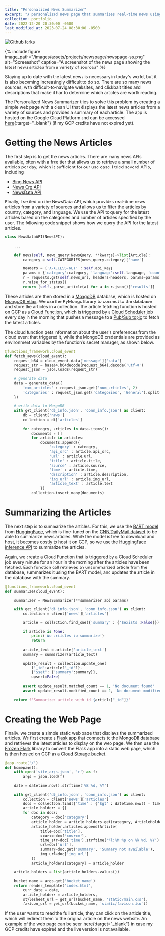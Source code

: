 ```yaml
---
title: "Personalized News Summarizer"
excerpt: "A personalized news page that summarizes real-time news using the BART model from HuggingFace, using a MongDB backend and hosted on Google Cloud Platform"
collection: portfolio
date: 2022-12-20 20:30:00 -0500
last_modified_at: 2023-07-24 08:30:00 -0500
---
```

[![Github forks][gh-fork-shield]][github-repo]

{% include figure 
image_path="/images/assets/projects/newspage/newspage-ss.png"
alt="Screenshot" 
caption="A screenshot of the news page showing the latest news articles from a variety of sources"
 %}

Staying up to date with the latest news is necessary in today's world, but it is 
also becoming increasingly difficult to do so. There are so many news sources, 
with difficult-to-navigate websites, and clickbait titles and descriptions that
make it har to determine which articles are worth reading.

The Personalized News Summarizer tries to solve this problem by creating a 
simple web page with a clean UI that displays the latest news articles from a 
variety of sources and provides a summary of each article. The app is 
hosted on the Google Cloud Platform and can be accessed [here][1]{:target="_blank"}
(if my GCP credits have not expired yet).

# Getting the News Articles

The first step is to get the news articles. There are many news APIs available, 
often with a free tier that allows us to retrieve a small number of articles per
day, which is sufficient for our use case. I tried several APIs, including

- [Bing News API][2]
- [News Org API][3]
- [NewsData API][4]

Finally, I settled on the NewsData API, which provides real-time news articles 
from a variety of sources and allows us to filter the articles by country, 
category, and language. We use the API to query for the latest articles based on
the categories and number of articles specified by the user. The following code
snippet shows how we query the API for the latest articles.

```python
class NewsDataAPI(NewsAPI):
    
    ...

    def news(self, news_query:NewsQuery, **kwargs)->list[Article]:
        category = self.CATEGORIES[news_query.category]['name']

        headers = {'X-ACCESS-KEY' : self.api_key}
        params = {'category':category, 'language':self.language, 'country':self.country}
        r = requests.get(self.news_url, headers=headers, params=params)
        r.raise_for_status()
        return [self._parse_article(a) for a in r.json()['results']]
```

These articles are then stored in a [MongoDB][5] database, which is hosted on 
[MongoDB Atlas][6]. We use the PyMongo library to connect to the database and 
store the articles in a collection. The article fetching function is hosted on 
[GCP][7] as a [Cloud Function][8], which is triggered by a [Cloud Scheduler][9]
job every day in the morning that pushes a message to a [Pub/Sub topic][10] 
to fetch the latest articles.

The cloud function gets information about the user's preferences from the
cloud event that triggered it, while the MongoDB credentials are provided as
environment variables by the function's secret manager, as shown below.

```python
@functions_framework.cloud_event
def fetch_news(cloud_event):
    request_b64 = cloud_event.data['message']['data']
    request_str = base64.b64decode(request_b64).decode('utf-8')
    request_json = json.loads(request_str)

    # generate data
    data = generate_data({
        'num_articles' : request_json.get('num_articles', 2),
        'categories' : request_json.get('categories', 'General').split(',')
    })
    
    # write data to MongoDB
    with get_client('db_info.json', 'conn_info.json') as client:
        db = client['news']
        collection = db['articles']

        for cateogry, articles in data.items():
            documents = []
            for article in articles:
                documents.append({
                    'category' : cateogry,
                    'api_src' : article.api_src,
                    'url' : article.url,
                    'title' : article.title,
                    'source' : article.source,
                    'time' : article.time,
                    'description' : article.description,
                    'img_url' : article.img_url,
                    'article_text' : article.text
                })
            collection.insert_many(documents)
```

# Summarizing the Articles

The next step is to summarize the articles. For this, we use the [BART model][11]
from [HuggingFace][12], which is fine-tuned on the [CNN/DailyMail dataset][13] 
to be able to summarize news articles. While the model is free to download and 
host, it becomes costly to host it on GCP, so we use the [HuggingFace inference API][14]
to summarize the articles.

Again, we create a Cloud Function that is triggered by a Cloud Scheduler job every 
minute for an hour in the morning after the articles have been fetched. Each 
function call retrieves an unsummarized article from the database, summarizes it
using the BART model, and updates the article in the database with the summary.

```python
@functions_framework.cloud_event
def summarize(cloud_event):

    summarizer = NewsSummarizer(**summarizer_api_params)

    with get_client('db_info.json', 'conn_info.json') as client:
        collection = client['news']['articles']

        article = collection.find_one({'summary' : {'$exists':False}})

        if article is None:
            print('No articles to summarize')
            return
        
        article_text = article['article_text']
        summary = summarizer(article_text)

        update_result = collection.update_one(
            {'_id':article['_id']}, 
            {"$set": {'summary':summary}},
            upsert=False)
        
        assert update_result.matched_count == 1, 'No document found'
        assert update_result.modified_count == 1, 'No document modified'

    return f'Summarized article with id {article["_id"]}'
```

# Creating the Web Page

Finally, we create a simple static web page that displays the summarized articles. 
We first create a [Flask][15] app that connects to the MongoDB database and 
retrieves the latest articles to display on the web page. We then use the 
[Frozen Flask][16] library to convert the Flask app into a static web page, 
which is then hosted on GCP as a [Cloud Storage bucket][17].

```python
@app.route('/')
def homepage():
    with open('site_args.json', 'r') as f:
        args = json.load(f)

    date = datetime.now().strftime('%B %d, %Y')

    with get_client('db_info.json', 'conn_info.json') as client:
        collection = client['news']['articles']
        docs = collection.find({'time' : {'$gt' : datetime.now() - timedelta(days=1)}})
        article_holders = {}
        for doc in docs:
            category = doc['category']
            article_holder = article_holders.get(category, ArticleHolder(category, []))
            article_holder.articles.append(Article(
                title=doc['title'],
                source=doc['source'],
                time_str=doc['time'].strftime('%l:%M %p on %b %d, %Y'),
                url=doc['url'],
                summary=doc.get('summary', 'Summary not available'),
                img_url=doc['img_url']
            ))
            article_holders[category] = article_holder

    article_holders = list(article_holders.values())

    bucket_name = args.get('bucket_name')
    return render_template('index.html',
        curr_date = date,
        article_holders = article_holders,
        stylesheet_url = get_url(bucket_name, 'static/main.css'),
        favicon_url = get_url(bucket_name, 'static/favicon.ico'))
```

If the user wants to read the full article, they can click on the article title,
which will redirect them to the original article on the news website. 
An example of the web page can be seen [here][18]{:target="_blank"} in case my GCP credits have expired
and the live version is not available.

<!-- Links -->
[gh-fork-shield]: <https://img.shields.io/github/forks/kartik727/ml-projects.svg?style=social&label=Fork&maxAge=2592000>
[github-repo]: <https://github.com/kartik727/ml-projects/tree/master/personalized-news-summarizer> "Github repository"
[1]: <https://storage.googleapis.com/news-site-holder-bucket/build/index.html> "Personalized News Summarizer"
[2]: <https://www.microsoft.com/en-us/bing/apis/bing-news-search-api> "Bing News API"
[3]: <https://newsapi.org/> "News Org API"
[4]: <https://newsdata.io/> "NewsData API"
[5]: <https://www.mongodb.com/> "MongoDB"
[6]: <https://www.mongodb.com/atlas> "MongoDB Atlas"
[7]: <https://cloud.google.com/> "Google Cloud Platform"
[8]: <https://cloud.google.com/functions> "Cloud Functions - GCP"
[9]: <https://cloud.google.com/scheduler> "Cloud Scheduler - GCP"
[10]: <https://cloud.google.com/pubsub> "Pub/Sub - GCP"
[11]: <https://huggingface.co/facebook/bart-large-cnn> "BART model"
[12]: <https://huggingface.co/> "HuggingFace"
[13]: <https://huggingface.co/datasets/cnn_dailymail> "CNN/DailyMail dataset"
[14]: <https://huggingface.co/inference-api> "HuggingFace inference API"
[15]: <https://flask.palletsprojects.com/en/2.0.x/> "Flask"
[16]: <https://flask.palletsprojects.com/en/2.3.x/> "Frozen Flask"
[17]: <https://cloud.google.com/storage> "Cloud Storage - GCP"
[18]: </assets/portfolio/newspage/index.html> "Personalized News Summarizer"